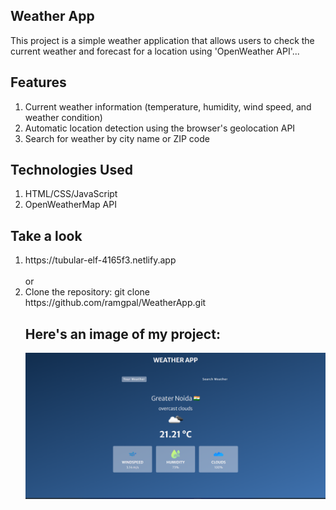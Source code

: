 ## Weather App

This project is a simple weather application that allows users to check the current weather and forecast for a location using 'OpenWeather API'...

## Features

<ol>
<li>Current weather information (temperature, humidity, wind speed, and weather condition) </li>
<li>Automatic location detection using the browser's geolocation API  </li>
<li>Search for weather by city name or ZIP code</li>
</ol>

## Technologies Used
<ol>
<li>HTML/CSS/JavaScript</li>
<li>OpenWeatherMap API</li>
</ol>


## Take a look
<ol>
<li>https://tubular-elf-4165f3.netlify.app</li><br> or <br><li>Clone the repository: git clone https://github.com/ramgpal/WeatherApp.git</li>

## Here's an image of my project:

![WeatherApp](./assets/WeatherApp.png)



